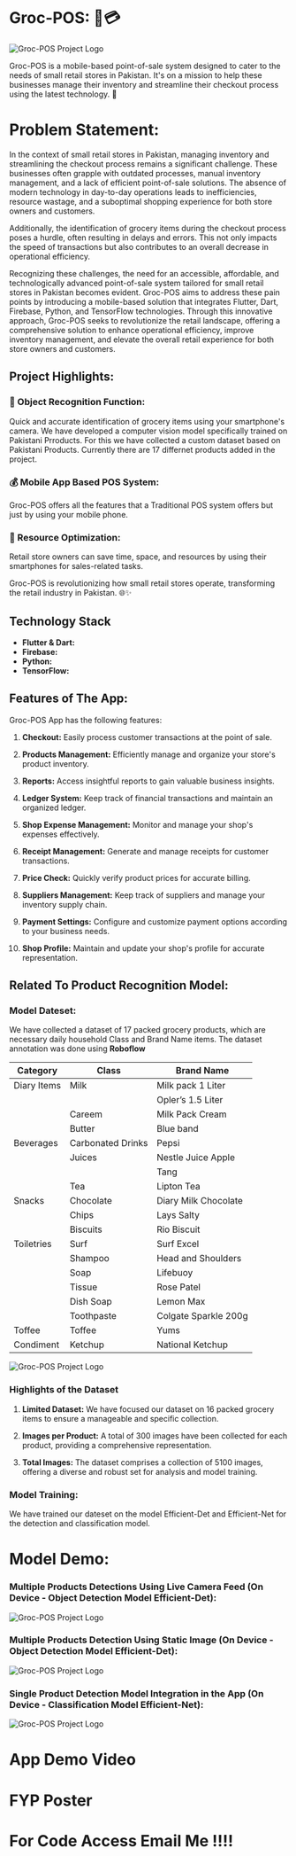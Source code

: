 
# Groc-POS: 📱💳

![Groc-POS Project Logo](Project%20Images/logo/image001.png)

Groc-POS is a mobile-based point-of-sale system designed to cater to the needs of small retail stores in Pakistan. It's on a mission to help these businesses manage their inventory and streamline their checkout process using the latest technology. 🚀

# Problem Statement:

In the context of small retail stores in Pakistan, managing inventory and streamlining the checkout process remains a significant challenge. These businesses often grapple with outdated processes, manual inventory management, and a lack of efficient point-of-sale solutions. The absence of modern technology in day-to-day operations leads to inefficiencies, resource wastage, and a suboptimal shopping experience for both store owners and customers.

Additionally, the identification of grocery items during the checkout process poses a hurdle, often resulting in delays and errors. This not only impacts the speed of transactions but also contributes to an overall decrease in operational efficiency.

Recognizing these challenges, the need for an accessible, affordable, and technologically advanced point-of-sale system tailored for small retail stores in Pakistan becomes evident. Groc-POS aims to address these pain points by introducing a mobile-based solution that integrates Flutter, Dart, Firebase, Python, and TensorFlow technologies. Through this innovative approach, Groc-POS seeks to revolutionize the retail landscape, offering a comprehensive solution to enhance operational efficiency, improve inventory management, and elevate the overall retail experience for both store owners and customers.

## Project Highlights:

### 📸 Object Recognition Function:
Quick and accurate identification of grocery items using your smartphone's camera. We have developed a computer vision model specifically trained on Pakistani Prroducts. For this we have collected a custom dataset based on Pakistani Products. Currently there are 17 differnet products added in the project. 

### 💰 Mobile App Based POS System:
Groc-POS offers all the features that a Traditional POS system offers but just by using your mobile phone.

### 🔄 Resource Optimization:
Retail store owners can save time, space, and resources by using their smartphones for sales-related tasks.

Groc-POS is revolutionizing how small retail stores operate, transforming the retail industry in Pakistan. 🌐✨

## Technology Stack
- **Flutter & Dart:** 
- **Firebase:** 
- **Python:**
- **TensorFlow:** 

## Features of The App:
Groc-POS App has the following features:
1. **Checkout:** Easily process customer transactions at the point of sale.

2. **Products Management:** Efficiently manage and organize your store's product inventory.

3. **Reports:** Access insightful reports to gain valuable business insights.

4. **Ledger System:** Keep track of financial transactions and maintain an organized ledger.

5. **Shop Expense Management:** Monitor and manage your shop's expenses effectively.

6. **Receipt Management:** Generate and manage receipts for customer transactions.

7. **Price Check:** Quickly verify product prices for accurate billing.

8. **Suppliers Management:** Keep track of suppliers and manage your inventory supply chain.

9. **Payment Settings:** Configure and customize payment options according to your business needs.

10. **Shop Profile:** Maintain and update your shop's profile for accurate representation.


## Related To Product Recognition Model:

### Model Dateset:
We have collected a dataset of 17 packed grocery products, which are necessary daily household Class and Brand Name items. The dataset annotation was done using **Roboflow**

| Category      | Class                    | Brand Name                |
|---------------|--------------------------|---------------------------|
| Diary Items   | Milk                     |  Milk pack 1 Liter                         |
|               |                          | Opler’s 1.5 Liter         |
|               | Careem                   | Milk Pack Cream           |
|               | Butter                   | Blue band                 |
| Beverages     | Carbonated Drinks        |   Pepsi                        |
|               | Juices                   | Nestle Juice Apple        |
|               |                          | Tang                      |
|               | Tea                      | Lipton Tea                |
| Snacks        | Chocolate                |       Diary Milk Chocolate                     |
|               | Chips                    |  Lays Salty                          |
|               | Biscuits                 |   Rio Biscuit                         |
| Toiletries    | Surf                     |    Surf Excel                        |
|               | Shampoo                  | Head and Shoulders        |
|               | Soap                     | Lifebuoy                  |
|               | Tissue                   | Rose Patel                |
|               | Dish Soap                | Lemon Max                 |
|               | Toothpaste               | Colgate Sparkle 200g      |
| Toffee               | Toffee                         | Yums                      |
| Condiment     | Ketchup                  |   National Ketchup                                  |

![Groc-POS Project Logo](Project%20Images/Dataset/image041.png)


### Highlights of the Dataset

1. **Limited Dataset:** We have focused our dataset on 16 packed grocery items to ensure a manageable and specific collection.

2. **Images per Product:** A total of 300 images have been collected for each product, providing a comprehensive representation.

3. **Total Images:** The dataset comprises a collection of 5100 images, offering a diverse and robust set for analysis and model training.

### Model Training:
We have trained our dateset on the model Efficient-Det and Efficient-Net for the detection and classification model.

# Model Demo:

### Multiple Products Detections Using Live Camera Feed (On Device - Object Detection Model Efficient-Det):
![Groc-POS Project Logo](Project%20Images/Model/image062.png)

### Multiple Products Detection Using Static Image (On Device - Object Detection Model Efficient-Det):
![Groc-POS Project Logo](Project%20Images/Dataset/image066.png)

### Single Product Detection Model Integration in the App (On Device - Classification Model Efficient-Net):
![Groc-POS Project Logo](Project%20Images/Dataset/image067.png)


# App Demo Video


# FYP Poster
# For Code Access Email Me !!!!
